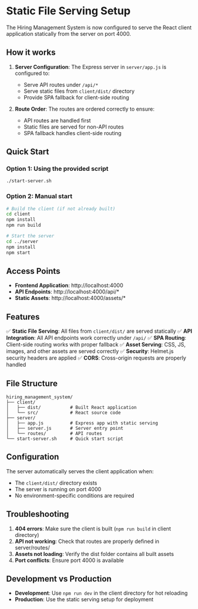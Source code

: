# Static File Serving Setup

The Hiring Management System is now configured to serve the React client application statically from the server on port 4000.

## How it works

1. **Server Configuration**: The Express server in `server/app.js` is configured to:
   - Serve API routes under `/api/*`
   - Serve static files from `client/dist/` directory
   - Provide SPA fallback for client-side routing

2. **Route Order**: The routes are ordered correctly to ensure:
   - API routes are handled first
   - Static files are served for non-API routes
   - SPA fallback handles client-side routing

## Quick Start

### Option 1: Using the provided script
```bash
./start-server.sh
```

### Option 2: Manual start
```bash
# Build the client (if not already built)
cd client
npm install
npm run build

# Start the server
cd ../server
npm install
npm start
```

## Access Points

- **Frontend Application**: http://localhost:4000
- **API Endpoints**: http://localhost:4000/api/*
- **Static Assets**: http://localhost:4000/assets/*

## Features

✅ **Static File Serving**: All files from `client/dist/` are served statically
✅ **API Integration**: All API endpoints work correctly under `/api/`
✅ **SPA Routing**: Client-side routing works with proper fallback
✅ **Asset Serving**: CSS, JS, images, and other assets are served correctly
✅ **Security**: Helmet.js security headers are applied
✅ **CORS**: Cross-origin requests are properly handled

## File Structure

```
hiring_management_system/
├── client/
│   ├── dist/           # Built React application
│   └── src/            # React source code
├── server/
│   ├── app.js          # Express app with static serving
│   ├── server.js       # Server entry point
│   └── routes/         # API routes
└── start-server.sh     # Quick start script
```

## Configuration

The server automatically serves the client application when:
- The `client/dist/` directory exists
- The server is running on port 4000
- No environment-specific conditions are required

## Troubleshooting

1. **404 errors**: Make sure the client is built (`npm run build` in client directory)
2. **API not working**: Check that routes are properly defined in server/routes/
3. **Assets not loading**: Verify the dist folder contains all built assets
4. **Port conflicts**: Ensure port 4000 is available

## Development vs Production

- **Development**: Use `npm run dev` in the client directory for hot reloading
- **Production**: Use the static serving setup for deployment
